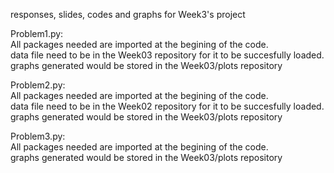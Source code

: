 responses, slides, codes and graphs for Week3's project

Problem1.py:  
    All packages needed are imported at the begining of the code.  
    data file need to be in the Week03 repository for it to be succesfully loaded.  
    graphs generated would be stored in the Week03/plots repository  



Problem2.py:  
    All packages needed are imported at the begining of the code.  
    data file need to be in the Week02 repository for it to be succesfully loaded.  
    graphs generated would be stored in the Week03/plots repository  

Problem3.py:  
    All packages needed are imported at the begining of the code.  
    graphs generated would be stored in the Week03/plots repository  
